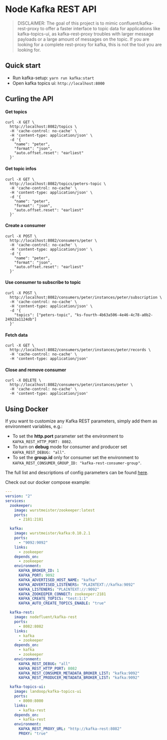 # Node Kafka REST API

> DISCLAIMER: The goal of this project is to mimic confluent/kafka-rest-proxy to offer a faster interface to topic data for applications like kafka-topics-ui, as kafka-rest-proxy troubles with larger message payloads or a large amount of messages on the topic. If you are looking for a complete rest-proxy for kafka, this is not the tool you are looking for.

## Quick start
- Run kafka-setup: `yarn run kafka:start`
- Open kafka topics ui: `http://localhost:8000`

## Curling the API

#### Get topics

```shell
curl -X GET \
  http://localhost:8082/topics \
  -H 'cache-control: no-cache' \
  -H 'content-type: application/json' \
  -d '{
    "name": "peter",
    "format": "json",
    "auto.offset.reset": "earliest"
  }'
```

#### Get topic infos

```shell
curl -X GET \
  http://localhost:8082/topics/peters-topic \
  -H 'cache-control: no-cache' \
  -H 'content-type: application/json' \
  -d '{
    "name": "peter",
    "format": "json",
    "auto.offset.reset": "earliest"
  }'
```

#### Create a consumer

```shell
curl -X POST \
  http://localhost:8082/consumers/peter \
  -H 'cache-control: no-cache' \
  -H 'content-type: application/json' \
  -d '{
    "name": "peter",
    "format": "json",
    "auto.offset.reset": "earliest"
  }'
```

#### Use consumer to subscribe to topic

```shell
curl -X POST \
  http://localhost:8082/consumers/peter/instances/peter/subscription \
  -H 'cache-control: no-cache' \
  -H 'content-type: application/json' \
  -d '{
    "topics": ["peters-topic", "ks-fourth-4b63a506-4e46-4c78-a0b2-24922a1124db"]
  }'
```

#### Fetch data

```shell
curl -X GET \
  http://localhost:8082/consumers/peter/instances/peter/records \
  -H 'cache-control: no-cache' \
  -H 'content-type: application/json'
```

#### Close and remove consumer

```shell
curl -X DELETE \
  http://localhost:8082/consumers/peter/instances/peter \
  -H 'cache-control: no-cache' \
  -H 'content-type: application/json'
```

## Using Docker

If you want to customize any Kafka REST parameters, simply add them as environment variables, e.g.:
- To set the **http.port** parameter set the environment to `KAFKA_REST_HTTP_PORT: 8082`.
- To turn on **debug** mode for consumer and producer set `KAFKA_REST_DEBUG: "all"`.
- To set the **group.id** only for consumer set the environment to `KAFKA_REST_CONSUMER_GROUP_ID: "kafka-rest-consumer-group"`.

The full list and descriptions of config parameters can be found [here](https://github.com/edenhill/librdkafka/blob/0.9.5.x/CONFIGURATION.md).

Check out our docker compose example:

```yaml
---
version: "2"
services:
  zookeeper:
    image: wurstmeister/zookeeper:latest
    ports:
      - 2181:2181

  kafka:
    image: wurstmeister/kafka:0.10.2.1
    ports:
      - "9092:9092"
    links:
      - zookeeper
    depends_on:
      - zookeeper
    environment:
      KAFKA_BROKER_ID: 1
      KAFKA_PORT: 9092
      KAFKA_ADVERTISED_HOST_NAME: "kafka"
      KAFKA_ADVERTISED_LISTENERS: "PLAINTEXT://kafka:9092"
      KAFKA_LISTENERS: "PLAINTEXT://:9092"
      KAFKA_ZOOKEEPER_CONNECT: zookeeper:2181
      KAFKA_CREATE_TOPICS: "test:1:1"
      KAFKA_AUTO_CREATE_TOPICS_ENABLE: "true"

  kafka-rest:
    image: nodefluent/kafka-rest
    ports:
      - 8082:8082
    links:
      - kafka
      - zookeeper
    depends_on:
      - kafka
      - zookeeper
    environment:
      KAFKA_REST_DEBUG: "all"
      KAFKA_REST_HTTP_PORT: 8082
      KAFKA_REST_CONSUMER_METADATA_BROKER_LIST: "kafka:9092"
      KAFKA_REST_PRODUCER_METADATA_BROKER_LIST: "kafka:9092"

  kafka-topics-ui:
    image: landoop/kafka-topics-ui
    ports:
      - 8000:8000
    links:
      - kafka-rest
    depends_on:
      - kafka-rest
    environment:
      KAFKA_REST_PROXY_URL: "http://kafka-rest:8082"
      PROXY: "true"
```

